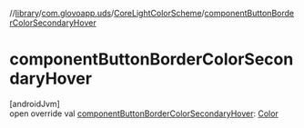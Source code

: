 //[library](../../../index.md)/[com.glovoapp.uds](../index.md)/[CoreLightColorScheme](index.md)/[componentButtonBorderColorSecondaryHover](component-button-border-color-secondary-hover.md)

# componentButtonBorderColorSecondaryHover

[androidJvm]\
open override val [componentButtonBorderColorSecondaryHover](component-button-border-color-secondary-hover.md): [Color](https://developer.android.com/reference/kotlin/androidx/compose/ui/graphics/Color.html)
